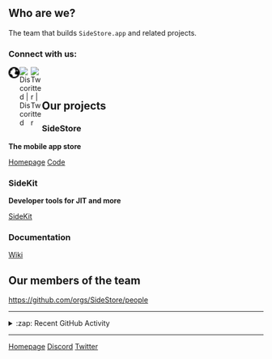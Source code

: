 <!-- 
Docs: How to use GitHub README and actions to auto-generate embedded content.
https://github.com/anuraghazra/github-readme-stats
https://www.youtube.com/watch?v=n6d4KHSKqGk
https://github.com/rahuldkjain/github-profile-readme-generator
 -->

## Who are we?

The team that builds `SideStore.app` and related projects.

### Connect with us:

<!--
[![Website](https://img.shields.io/website?label=sidestore.io&style=for-the-badge&url=https://sidestore.io)](https://sidestore.io)
[![Twitter Follow](https://img.shields.io/twitter/follow/sidestore_io?color=1DA1F2&logo=twitter&style=for-the-badge)](https://twitter.com/intent/follow?original_referer=https%3A%2F%2Fgithub.com%2Fsidestore&screen_name=sidestore)
[![GitHub Followers](https://img.shields.io/github/followers/sidestore?style=for-the-badge)]()
[![GitHub Sponsors](https://img.shields.io/github/sponsors/sidestore?style=for-the-badge
)]() 
-->

[<img align="left" alt="sidestore.io" width="22px" src="https://raw.githubusercontent.com/iconic/open-iconic/master/svg/globe.svg" />][website]
[<img align="left" alt="Discord | Discord" width="22px" src="https://cdn.jsdelivr.net/npm/simple-icons@v3/icons/discord.svg" />][discord]
[<img align="left" alt="Twitter | Twitter" width="22px" src="https://cdn.jsdelivr.net/npm/simple-icons@v3/icons/twitter.svg" />][twitter]

<br />
<br />

## Our projects

### SideStore

__The mobile app store__

[Homepage][website]
[Code][git.sidestore]

### SideKit

__Developer tools for JIT and more__

[SideKit][git.sidekit]

### Documentation

[Wiki][wiki]

## Our members of the team

https://github.com/orgs/SideStore/people

---

<details>
  <summary>:zap: Recent GitHub Activity</summary>

<!--START_SECTION:activity-->
1. 🗣 Commented on [#766](https://github.com/SideStore/SideStore/issues/766) in [SideStore/SideStore](https://github.com/SideStore/SideStore)
2. ❗️ Closed issue [#767](https://github.com/SideStore/SideStore/issues/767) in [SideStore/SideStore](https://github.com/SideStore/SideStore)
3. 🗣 Commented on [#767](https://github.com/SideStore/SideStore/issues/767) in [SideStore/SideStore](https://github.com/SideStore/SideStore)
4. 🗣 Commented on [#767](https://github.com/SideStore/SideStore/issues/767) in [SideStore/SideStore](https://github.com/SideStore/SideStore)
5. 🗣 Commented on [#767](https://github.com/SideStore/SideStore/issues/767) in [SideStore/SideStore](https://github.com/SideStore/SideStore)
6. 🗣 Commented on [#763](https://github.com/SideStore/SideStore/issues/763) in [SideStore/SideStore](https://github.com/SideStore/SideStore)
7. 🗣 Commented on [#767](https://github.com/SideStore/SideStore/issues/767) in [SideStore/SideStore](https://github.com/SideStore/SideStore)
8. 🗣 Commented on [#767](https://github.com/SideStore/SideStore/issues/767) in [SideStore/SideStore](https://github.com/SideStore/SideStore)
9. 🗣 Commented on [#767](https://github.com/SideStore/SideStore/issues/767) in [SideStore/SideStore](https://github.com/SideStore/SideStore)
10. 🗣 Commented on [#767](https://github.com/SideStore/SideStore/issues/767) in [SideStore/SideStore](https://github.com/SideStore/SideStore)
11. ❗️ Opened issue [#767](https://github.com/SideStore/SideStore/issues/767) in [SideStore/SideStore](https://github.com/SideStore/SideStore)
12. 🗣 Commented on [#766](https://github.com/SideStore/SideStore/issues/766) in [SideStore/SideStore](https://github.com/SideStore/SideStore)
13. ❗️ Opened issue [#766](https://github.com/SideStore/SideStore/issues/766) in [SideStore/SideStore](https://github.com/SideStore/SideStore)
14. ❗️ Opened issue [#764](https://github.com/SideStore/SideStore/issues/764) in [SideStore/SideStore](https://github.com/SideStore/SideStore)
15. ❗️ Opened issue [#763](https://github.com/SideStore/SideStore/issues/763) in [SideStore/SideStore](https://github.com/SideStore/SideStore)
16. ❗️ Closed issue [#760](https://github.com/SideStore/SideStore/issues/760) in [SideStore/SideStore](https://github.com/SideStore/SideStore)
17. ❗️ Closed issue [#755](https://github.com/SideStore/SideStore/issues/755) in [SideStore/SideStore](https://github.com/SideStore/SideStore)
18. 🗣 Commented on [#755](https://github.com/SideStore/SideStore/issues/755) in [SideStore/SideStore](https://github.com/SideStore/SideStore)
19. ❗️ Closed issue [#761](https://github.com/SideStore/SideStore/issues/761) in [SideStore/SideStore](https://github.com/SideStore/SideStore)
20. 🗣 Commented on [#761](https://github.com/SideStore/SideStore/issues/761) in [SideStore/SideStore](https://github.com/SideStore/SideStore)
<!--END_SECTION:activity-->

</details>

---

[Homepage][patreon] [Discord][discord] [Twitter][twitter]

<!--
- [Patreon][patreon]
- [OpenCollective][opencollective]
- [YouTube][youtube]
-->

[website]: https://sidestore.io
[wiki]: https://wiki.sidestore.io
[twitter]: https://twitter.com/sidestore_io
[discord]: https://discord.gg/sidestore-949183273383395328
[youtube]: https://youtube.com/TODO
[patreon]: https://www.patreon.com/SideStore
[opencollective]: https://opencollective.com/TODO
[git.sidestore]: https://github.com/SideStore/SideStore/
[git.sidekit]: https://github.com/SideStore/SideKit

